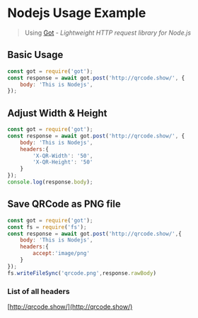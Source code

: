 # Nodejs Usage Example

> Using [Got](https://www.npmjs.com/package/got) -  _Lightweight HTTP request library for Node.js_

## Basic Usage
```js
const got = require('got');
const response = await got.post('http://qrcode.show/', {
	body: 'This is Nodejs',
});
```
## Adjust Width & Height
```js
const got = require('got');
const response = await got.post('http://qrcode.show/', {
	body: 'This is Nodejs',
	headers:{
		'X-QR-Width': '50',
		'X-QR-Height': '50'
	}
});
console.log(response.body);
```
## Save QRCode as PNG file
```js
const got = require('got');
const fs = require('fs');
const response = await got.post('http://qrcode.show/',{
	body: 'This is Nodejs',
	headers:{
		accept:'image/png'
	}
});
fs.writeFileSync('qrcode.png',response.rawBody)
```

### List of all headers
[http://qrcode.show/](http://qrcode.show/)